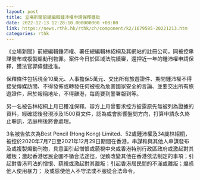 ```yaml
---
layout: post
title: 立場新聞前總編輯鍾沛權申請保釋獲批
date: 2022-12-13 12:28:10.000000000 +08:00
link: https://news.rthk.hk/rthk/ch/component/k2/1679585-20221213.htm
categories: rthk
---
```


《立場新聞》前總編輯鍾沛權、署任總編輯林紹桐及其網站的註冊公司，同被控串謀發布或複製煽動刊物罪。案件今日於區域法院續審，還押近一年的鍾沛權申請保釋，獲法官郭偉健批准。

保釋條件包括現金10萬元、人事擔保5萬元、交出所有旅遊證件、期間鍾沛權不得接受傳媒訪問、不得發佈或轉發任何被視為危害國家安全的言論、並要交出所有旅遊證件，居於報稱地址，不得離港，每周要到警署報到等。

另一名被告林紹桐上月已獲准保釋。辯方上月曾要求控方披露原先無被列為證據的資料，經確認後發現涉及1500頁文件，認為或會影響盤問方向，打算申請永久終止聆訊，法庭稍後將會處理。

3名被告依次為Best Pencil (Hong Kong) Limited、52歲鍾沛權及34歲林紹桐，被控於2020年7月7日至2021年12月29日期間在香港，串謀和與其他人串謀發布及或複製煽動刊物，具意圖引起憎恨或藐視中央或香港特別行政區政府或激起對其離叛；激起香港居民企圖不循合法途徑，促致改變其他在香港依法制定的事項；引起對香港司法的憎恨、藐視或激起對其離叛；引起香港居民間的不滿或離叛；煽惑他人使用暴力； 及或慫使他人不守法或不服從合法命令。
